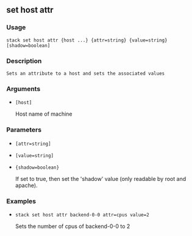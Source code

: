 ## set host attr

### Usage

`stack set host attr {host ...} {attr=string} {value=string} [shadow=boolean]`

### Description


	Sets an attribute to a host and sets the associated values

	

### Arguments

* `[host]`

   Host name of machine


### Parameters
* `[attr=string]`
* `[value=string]`
* `{shadow=boolean}`

   If set to true, then set the 'shadow' value (only readable by root
	and apache).

### Examples

* `stack set host attr backend-0-0 attr=cpus value=2`

   Sets the number of cpus of backend-0-0 to 2




